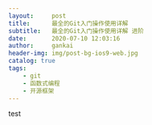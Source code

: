 ```yaml
---
layout:     post
title:      最全的Git入门操作使用详解
subtitle:   最全的Git入门操作使用详解 进阶
date:       2020-07-10 12:03:16
author:     gankai
header-img: img/post-bg-ios9-web.jpg
catalog: true
tags:
    - git
    - 函数式编程
    - 开源框架
---
```


test
